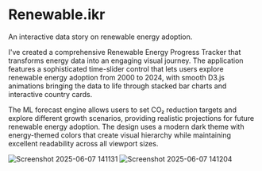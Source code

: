 # Renewable.ikr
An interactive data story on renewable energy adoption.

I've created a comprehensive Renewable Energy Progress Tracker that transforms energy data into an engaging visual journey. The application features a sophisticated time-slider control that lets users explore renewable energy adoption from 2000 to 2024, with smooth D3.js animations bringing the data to life through stacked bar charts and interactive country cards.

The ML forecast engine allows users to set CO₂ reduction targets and explore different growth scenarios, providing realistic projections for future renewable energy adoption. The design uses a modern dark theme with energy-themed colors that create visual hierarchy while maintaining excellent readability across all viewport sizes.

![Screenshot 2025-06-07 141131](https://github.com/user-attachments/assets/06705fe3-797b-467f-bea2-885e8fe075cb)
![Screenshot 2025-06-07 141204](https://github.com/user-attachments/assets/78ef5abb-b046-4deb-95e0-cb4b12a1cb7f)


